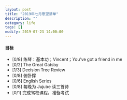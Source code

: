 ```yaml
---
layout: post
title: "2019年七月愿望清单"
description: ""
category: life
tags: []
modify: 2019-07-23 14:00:00
---
```



#### 目标

+ [0/8] 练琴：基本功；Vincent；You've got a friend in me
+ [0/2] The Great Gatsby
+ [1/3] Decision Tree Review
+ [0/8] 俯卧撑
+ [0/6] English Series
+ [0/8] 每晚为 Jujube 读三首诗
+ [0/1] 完成驾校课程，准备考试
